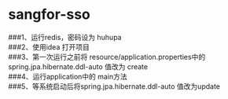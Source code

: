 # sangfor-sso

###1、运行redis，密码设为 huhupa<br>
###2、使用idea 打开项目<br>
###3、第一次运行之前将 resource/application.properties中的spring.jpa.hibernate.ddl-auto 值改为  create <br>
###4、运行application中的 main方法<br>
###5、等系统启动后将spring.jpa.hibernate.ddl-auto  值改为update<br>


